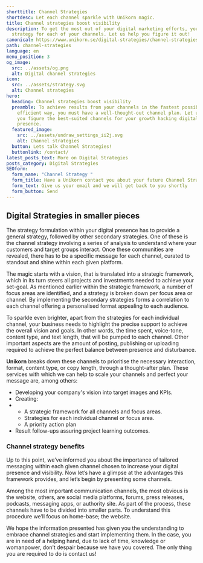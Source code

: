 ```yaml
---
shorttitle: Channel Strategies
shortdesc: Let each channel sparkle with Unikorn magic.
title: Channel strategies boost visibility
description: To get the most out of your digital marketing efforts, you need a
  strategy for each of your channels. Let us help you figure it out!
canonical: https://www.unikorn.se/digital-strategies/channel-strategies/
path: channel-strategies
language: en
menu_position: 3
og_image:
  src: ../assets/og.png
  alt: Digital channel strategies
icon:
  src: ../assets/strategy.svg
  alt: Channel strategies
hero:
  heading: Channel strategies boost visibility
  preamble: To achieve results from your channels in the fastest possible and most
    efficient way, you must have a well-thought-out channel plan. Let us help
    you figure the best-suited channels for your growth hacking digital
    presence.
  featured_image:
    src: ../assets/undraw_settings_ii2j.svg
    alt: Channel strategies
  button: Lets talk Channel Strategies!
  buttonlink: /contact/
latest_posts_text: More on Digital Strategies
posts_category: Digital Strategies
SEOform:
  form_name: "Channel Strategy "
  form_title: Have a Unikorn contact you about your future Channel Strategy!
  form_text: Give us your email and we will get back to you shortly
  form_button: Send
---
```

## Digital Strategies in smaller pieces

The strategy formulation within your digital presence has to provide a general strategy, followed by other secondary strategies. One of these is the channel strategy involving a series of analysis to understand where your customers and target groups interact. Once these communities are revealed, there has to be a specific message for each channel, curated to standout and shine within each given platform.

The magic starts with a vision, that is translated into a strategic framework, which in its turn steers all projects and investments needed to achieve your set-goal. As mentioned earlier within the strategic framework, a number of focus areas are identified, and a strategy is broken down per focus area or channel. By implementing the secondary strategies forms a correlation to each channel offering a personalised format appealing to each audience.

To sparkle even brighter, apart from the strategies for each individual channel, your business needs to highlight the precise support to achieve the overall vision and goals. In other words, the time spent, voice-tone, content type, and text length, that will be pumped to each channel. Other important aspects are the amount of posting, publishing or uploading required to achieve the perfect balance between presence and disturbance.

**Unikorn** breaks down these channels to prioritise the necessary interaction, format, content type, or copy length, through a thought-after plan. These services with which we can help to scale your channels and perfect your message are, among others:

* Developing your company's vision into target images and KPIs.
* Creating:
* * A strategic framework for all channels and focus areas.
  * Strategies for each individual channel or focus area.
  * A priority action plan
* Result follow-ups assuring project learning outcomes.

### Channel strategy benefits

Up to this point, we’ve informed you about the importance of tailored messaging within each given channel chosen to increase your digital presence and visibility. Now let’s have a glimpse at the advantages this framework provides, and let’s begin by presenting some channels.

Among the most important communication channels, the most obvious is the website, others, are social media platforms, forums, press releases, podcasts, messaging apps, or authority site. As part of the process, these channels have to be divided into smaller parts. To understand this procedure we’ll focus on home-base; the website.

We hope the information presented has given you the understanding to embrace channel strategies and start implementing them. In the case, you are in need of a helping hand, due to lack of time, knowledge or womanpower, don’t despair because we have you covered. The only thing you are required to do is contact us!